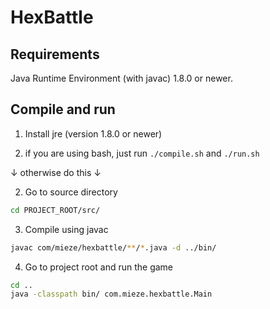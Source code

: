 # HexBattle

## Requirements
Java Runtime Environment (with javac) 1.8.0 or newer.

## Compile and run
1. Install jre (version 1.8.0 or newer)

2. if you are using bash, just run ```./compile.sh``` and ```./run.sh```

↓ otherwise do this ↓

2. Go to source directory
```sh
cd PROJECT_ROOT/src/
```

3. Compile using javac
```sh
javac com/mieze/hexbattle/**/*.java -d ../bin/
```

4. Go to project root and run the game
```sh
cd ..
java -classpath bin/ com.mieze.hexbattle.Main
```

	
